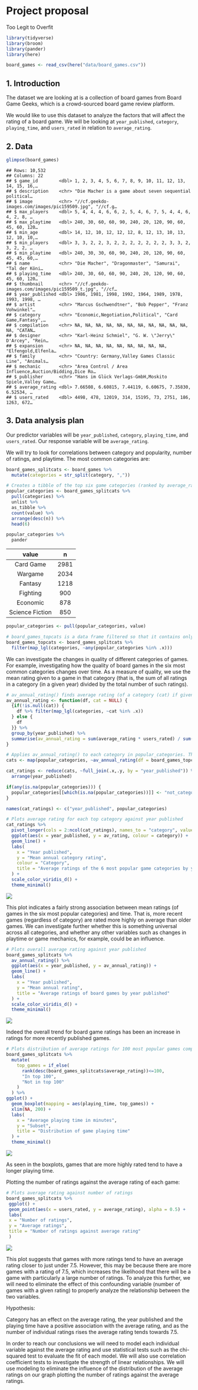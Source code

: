 Project proposal
================
Too Legit to Overfit

``` r
library(tidyverse)
library(broom)
library(pander)
library(here)
```

``` r
board_games <- read_csv(here("data/board_games.csv"))
```

## 1\. Introduction

The dataset we are looking at is a collection of board games from Board
Game Geeks, which is a crowd-sourced board game review platform.

We would like to use this dataset to analyze the factors that will
affect the rating of a board game. We will be looking at
`year_published`, `category`, `playing_time`, and `users_rated` in
relation to `average_rating`.

## 2\. Data

``` r
glimpse(board_games)
```

    ## Rows: 10,532
    ## Columns: 22
    ## $ game_id        <dbl> 1, 2, 3, 4, 5, 6, 7, 8, 9, 10, 11, 12, 13, 14, 15, 16,…
    ## $ description    <chr> "Die Macher is a game about seven sequential political…
    ## $ image          <chr> "//cf.geekdo-images.com/images/pic159509.jpg", "//cf.g…
    ## $ max_players    <dbl> 5, 4, 4, 4, 6, 6, 2, 5, 4, 6, 7, 5, 4, 4, 6, 4, 2, 8, …
    ## $ max_playtime   <dbl> 240, 30, 60, 60, 90, 240, 20, 120, 90, 60, 45, 60, 120…
    ## $ min_age        <dbl> 14, 12, 10, 12, 12, 12, 8, 12, 13, 10, 13, 12, 10, 10,…
    ## $ min_players    <dbl> 3, 3, 2, 2, 3, 2, 2, 2, 2, 2, 2, 2, 3, 3, 2, 3, 2, 2, …
    ## $ min_playtime   <dbl> 240, 30, 30, 60, 90, 240, 20, 120, 90, 60, 45, 45, 60,…
    ## $ name           <chr> "Die Macher", "Dragonmaster", "Samurai", "Tal der Köni…
    ## $ playing_time   <dbl> 240, 30, 60, 60, 90, 240, 20, 120, 90, 60, 45, 60, 120…
    ## $ thumbnail      <chr> "//cf.geekdo-images.com/images/pic159509_t.jpg", "//cf…
    ## $ year_published <dbl> 1986, 1981, 1998, 1992, 1964, 1989, 1978, 1993, 1998, …
    ## $ artist         <chr> "Marcus Gschwendtner", "Bob Pepper", "Franz Vohwinkel"…
    ## $ category       <chr> "Economic,Negotiation,Political", "Card Game,Fantasy",…
    ## $ compilation    <chr> NA, NA, NA, NA, NA, NA, NA, NA, NA, NA, NA, NA, "CATAN…
    ## $ designer       <chr> "Karl-Heinz Schmiel", "G. W. \"Jerry\" D'Arcey", "Rein…
    ## $ expansion      <chr> NA, NA, NA, NA, NA, NA, NA, NA, NA, "Elfengold,Elfenla…
    ## $ family         <chr> "Country: Germany,Valley Games Classic Line", "Animals…
    ## $ mechanic       <chr> "Area Control / Area Influence,Auction/Bidding,Dice Ro…
    ## $ publisher      <chr> "Hans im Glück Verlags-GmbH,Moskito Spiele,Valley Game…
    ## $ average_rating <dbl> 7.66508, 6.60815, 7.44119, 6.60675, 7.35830, 6.52534, …
    ## $ users_rated    <dbl> 4498, 478, 12019, 314, 15195, 73, 2751, 186, 1263, 672…

## 3\. Data analysis plan

Our predictor variables will be `year_published`, `category`,
`playing_time`, and `users_rated`. Our response variable will be
`average_rating`.

We will try to look for correlations between category and popularity,
number of ratings, and playtime. The most common categories are:

``` r
board_games_splitcats <- board_games %>% 
  mutate(categories = str_split(category, ","))

# Creates a tibble of the top six game categories (ranked by average_rating)
popular_categories <- board_games_splitcats %>%
  pull(categories) %>%
  unlist %>%
  as_tibble %>%
  count(value) %>%
  arrange(desc(n)) %>%
  head(6)

popular_categories %>%
  pander
```

|      value      |  n   |
| :-------------: | :--: |
|    Card Game    | 2981 |
|     Wargame     | 2034 |
|     Fantasy     | 1218 |
|    Fighting     | 900  |
|    Economic     | 878  |
| Science Fiction | 850  |

``` r
popular_categories <- pull(popular_categories, value)
```

``` r
# board_games_topcats is a data frame filtered so that it contains only games board games that fall into at least one of the six most popular categories
board_games_topcats <- board_games_splitcats %>% 
  filter(map_lgl(categories, ~any(popular_categories %in% .x)))
```

We can investigate the changes in quality of different categories of
games. For example, investigating how the quality of board games in the
six most common categories changes over time. As a measure of quality,
we use the mean rating given to a game in that category (that is, the
sum of all ratings in a category (in a given year) divided by the total
number of such ratings).

``` r
# av_annual_rating() finds average rating (of a category (cat) if given) of board games in dataframe given (df) for each year in which a board game of that category was published. Output is a dataframe. df must have columns `year published`, `categories` (a `list` of categories), `average_rating` and `year_published`. 
av_annual_rating <- function(df, cat = NULL) {
  {if(!is.null(cat)) {
    df %>% filter(map_lgl(categories, ~cat %in% .x))
  } else {
    df
  }} %>% 
  group_by(year_published) %>% 
  summarise(av_annual_rating = sum(average_rating * users_rated) / sum(users_rated))
}

# Applies av_annual_rating() to each category in popular_categories. The product of this is a list of tibles, so we reduce() this down to a single tibble. 
cats <- map(popular_categories, ~av_annual_rating(df = board_games_topcats, cat = .))

cat_ratings <- reduce(cats, ~full_join(.x,.y, by = "year_published")) %>% 
  arrange(year_published)

if(any(is.na(popular_categories))) {
  popular_categories[[which(is.na(popular_categories))]] <- "not_categorised"
} 

names(cat_ratings) <- c("year_published", popular_categories)
```

``` r
# Plots average rating for each top category against year published
cat_ratings %>% 
  pivot_longer(cols = 2:ncol(cat_ratings), names_to = "category", values_to = "av_rating") %>% 
  ggplot(aes(x = year_published, y = av_rating, colour = category)) + 
  geom_line() + 
  labs(
    x = "Year published", 
    y = "Mean annual category rating", 
    colour = "Category", 
    title = "Average ratings of the 6 most popular game categories by year published"
  ) + 
  scale_color_viridis_d() +
  theme_minimal()
```

![](proposal_files/figure-gfm/top-cats-over-time-plot-1.png)<!-- -->

This plot indicates a fairly strong association between mean ratings (of
games in the six most popular categories) and time. That is, more recent
games (regardless of category) are rated more highly on average than
older games. We can investigate further whether this is something
universal across all categories, and whether any other variables such as
changes in playtime or game mechanics, for example, could be an
influence.

``` r
# Plots overall average rating against year published
board_games_splitcats %>% 
  av_annual_rating() %>% 
  ggplot(aes(x = year_published, y = av_annual_rating)) +
  geom_line() +
  labs(
    x = "Year published",
    y = "Mean annual rating",
    title = "Average ratings of board games by year published"
  ) +
  scale_color_viridis_d() +
  theme_minimal()
```

![](proposal_files/figure-gfm/total-ratings-over-time-1.png)<!-- -->

Indeed the overall trend for board game ratings has been an increase in
ratings for more recently published games.

``` r
# Plots distribution of average ratings for 100 most popular games compared to all other games
board_games_splitcats %>% 
  mutate(
    top_games = if_else(
      rank(desc(board_games_splitcats$average_rating))<=100, 
      "In top 100", 
      "Not in top 100"
    )
  ) %>% 
ggplot() + 
  geom_boxplot(mapping = aes(playing_time, top_games)) + 
  xlim(NA, 200) + 
  labs(
    x = "Average playing time in minutes",
    y = "Subset",
    title = "Distribution of game playing time"
  ) +
  theme_minimal()
```

![](proposal_files/figure-gfm/rating-v-playtime-1.png)<!-- -->

As seen in the boxplots, games that are more highly rated tend to have a
longer playing time.

Plotting the number of ratings against the average rating of each game:

``` r
# Plots average rating against number of ratings
board_games_splitcats %>%
 ggplot() +
 geom_point(aes(x = users_rated, y = average_rating), alpha = 0.5) + 
 labs(
 x = "Number of ratings",
 y = "Average ratings",
 title = "Number of ratings against average rating"
 )
```

![](proposal_files/figure-gfm/no_ratings-v-rating-1.png)<!-- -->

This plot suggests that games with more ratings tend to have an average
rating closer to just under 7.5. However, this may be because there are
more games with a rating of 7.5, which increases the likelihood that
there will be a game with particularly a large number of ratings. To
analyze this further, we will need to eliminate the effect of this
confounding variable (number of games with a given rating) to properly
analyze the relationship between the two variables.

Hypothesis:

Category has an effect on the average rating, the year published and the
playing time have a positive association with the average rating, and as
the number of individual ratings rises the average rating tends towards
7.5.

In order to reach our conclusions we will need to model each individual
variable against the average rating and use statistical tests such as
the chi-squared test to evaluate the fit of each model. We will also use
correlation coefficient tests to investigate the strength of linear
relationships. We will use modeling to eliminate the influence of the
distribution of the average ratings on our graph plotting the number of
ratings against the average ratings.
